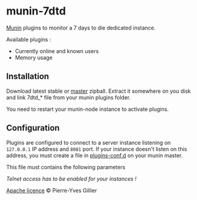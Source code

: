 munin-7dtd
==========

[Munin](http://munin-monitoring.org) plugins to monitor a 7 days to die dedicated instance.

Available plugins :

* Currently online and known users
* Memory usage


Installation
------------

Download latest stable or [master](//github.com/pygillier/munin-7dtd/archive/master.zip) zipball. Extract it somewhere on you disk and link 7dtd_* file from your munin plugins folder.

You need to restart your munin-node instance to activate plugins.

Configuration
-------------

Plugins are configured to connect to a server instance listening on `127.0.0.1` IP address and `8081` port. If your instance doesn't listen on this address, you must create a file in [plugins-conf.d](http://munin-monitoring.org/wiki/plugin-conf.d) on your munin master. 

This file must contains the following parameters


_Telnet access has to be enabled for your instances !_

[Apache licence](//github.com/pygillier.munin-7dtd/master/LICENSE) &copy; Pierre-Yves Gillier